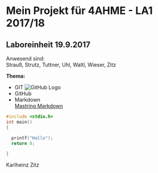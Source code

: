 # Mein Projekt für 4AHME - LA1 2017/18

## Laboreinheit 19.9.2017


Anwesend sind:  
Strauß, Strutz, Tuttner, Uhl, Waltl, Wieser, Zitz

**Thema:** 
* GIT ![GitHub Logo](/index.png)  
* GitHub  
* Markdown  
  [Mastring Markdown](https://guides.github.com/features/mastering-markdown/)
  
 ~~~C  
 #include <stdio.h>  
 int main()  
 {
 
   printf("Hallo");
   return 0;  
 
 }  
 ~~~
Karlheinz Zitz
 
 
